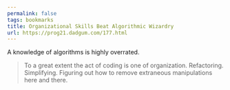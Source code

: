 ```yaml
---
permalink: false
tags: bookmarks
title: Organizational Skills Beat Algorithmic Wizardry
url: https://prog21.dadgum.com/177.html
---
```


A knowledge of algorithms is highly overrated.

> To a great extent the act of coding is one of organization. Refactoring. Simplifying. Figuring out how to remove extraneous manipulations here and there.
